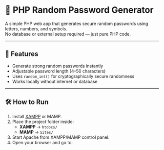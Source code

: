 # 🔑 PHP Random Password Generator

A simple PHP web app that generates secure random passwords using letters, numbers, and symbols.  
No database or external setup required — just pure PHP code.

---

## 🚀 Features
- Generate strong random passwords instantly
- Adjustable password length (4–50 characters)
- Uses `random_int()` for cryptographically secure randomness
- Works locally without internet or database

---

## 🛠 How to Run
1. Install [XAMPP](https://www.apachefriends.org/) or MAMP.
2. Place the project folder inside:
   - **XAMPP** → `htdocs/`
   - **MAMP** → `Sites/`
3. Start Apache from XAMPP/MAMP control panel.
4. Open your browser and go to:
